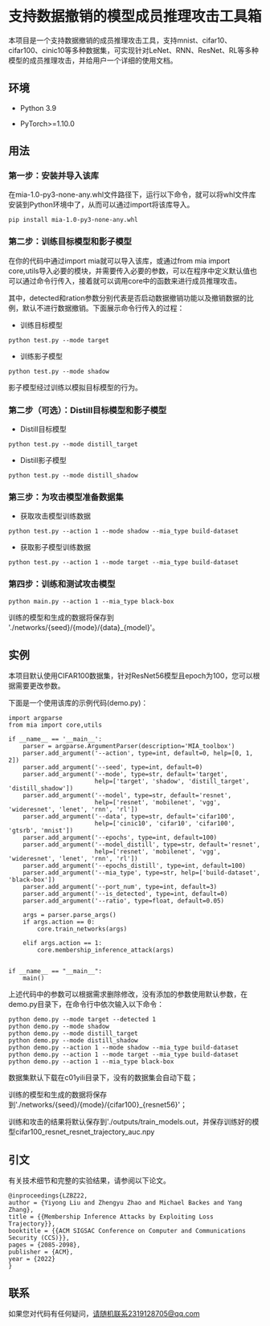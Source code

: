 # 支持数据撤销的模型成员推理攻击工具箱

本项目是一个支持数据撤销的成员推理攻击工具，支持mnist、cifar10、cifar100、cinic10等多种数据集，可实现针对LeNet、RNN、ResNet、RL等多种模型的成员推理攻击，并给用户一个详细的使用文档。
## 环境

 - Python 3.9

 - PyTorch>=1.10.0

## 用法

### 第一步：安装并导入该库

在mia-1.0-py3-none-any.whl文件路径下，运行以下命令，就可以将whl文件库安装到Python环境中了，从而可以通过import将该库导入。
```
pip install mia-1.0-py3-none-any.whl
```

### 第二步：训练目标模型和影子模型

在你的代码中通过import mia就可以导入该库，或通过from mia import core,utils导入必要的模块，并需要传入必要的参数，可以在程序中定义默认值也可以通过命令行传入，接着就可以调用core中的函数来进行成员推理攻击。

其中，detected和ration参数分别代表是否启动数据撤销功能以及撤销数据的比例，默认不进行数据撤销。下面展示命令行传入的过程：
- 训练目标模型
```
python test.py --mode target
```
- 训练影子模型
```
python test.py --mode shadow
```
影子模型经过训练以模拟目标模型的行为。

### 第二步（可选）：Distill目标模型和影子模型

- Distill目标模型
```
python test.py --mode distill_target
```
- Distill影子模型
```
python test.py --mode distill_shadow
```

### 第三步：为攻击模型准备数据集

- 获取攻击模型训练数据
```
python test.py --action 1 --mode shadow --mia_type build-dataset
```
- 获取影子模型训练数据
```
python test.py --action 1 --mode target --mia_type build-dataset
```

### 第四步：训练和测试攻击模型

```
python main.py --action 1 --mia_type black-box
```
训练的模型和生成的数据将保存到 './networks/{seed}/{mode}/{data}_{model}'。

## 实例

本项目默认使用CIFAR100数据集，针对ResNet56模型且epoch为100，您可以根据需要更改参数。

下面是一个使用该库的示例代码(demo.py)：
```
import argparse
from mia import core,utils

if __name__ == '__main__':
    parser = argparse.ArgumentParser(description='MIA_toolbox')
    parser.add_argument('--action', type=int, default=0, help=[0, 1, 2])
    parser.add_argument('--seed', type=int, default=0)
    parser.add_argument('--mode', type=str, default='target',
                        help=['target', 'shadow', 'distill_target', 'distill_shadow'])
    parser.add_argument('--model', type=str, default='resnet',
                        help=['resnet', 'mobilenet', 'vgg', 'wideresnet', 'lenet', 'rnn', 'rl'])
    parser.add_argument('--data', type=str, default='cifar100',
                        help=['cinic10', 'cifar10', 'cifar100', 'gtsrb', 'mnist'])
    parser.add_argument('--epochs', type=int, default=100)
    parser.add_argument('--model_distill', type=str, default='resnet',
                        help=['resnet', 'mobilenet', 'vgg', 'wideresnet', 'lenet', 'rnn', 'rl'])
    parser.add_argument('--epochs_distill', type=int, default=100)
    parser.add_argument('--mia_type', type=str, help=['build-dataset', 'black-box'])
    parser.add_argument('--port_num', type=int, default=3)
    parser.add_argument('--is_detected', type=int, default=0)
    parser.add_argument('--ratio', type=float, default=0.05)

    args = parser.parse_args()
    if args.action == 0:
        core.train_networks(args)

    elif args.action == 1:
        core.membership_inference_attack(args)


if __name__ == "__main__":
    main()
```
上述代码中的参数可以根据需求删除修改，没有添加的参数使用默认参数，在demo.py目录下，在命令行中依次输入以下命令：
```
python demo.py --mode target --detected 1 
python demo.py --mode shadow
python demo.py --mode distill_target
python demo.py --mode distill_shadow
python demo.py --action 1 --mode shadow --mia_type build-dataset
python demo.py --action 1 --mode target --mia_type build-dataset
python demo.py --action 1 --mia_type black-box
```
数据集默认下载在c01yili目录下，没有的数据集会自动下载；

训练的模型和生成的数据将保存到'./networks/{seed}/{mode}/{cifar100}_{resnet56}'；

训练和攻击的结果将默认保存到'./outputs/train_models.out，并保存训练好的模型cifar100_resnet_resnet_trajectory_auc.npy

## 引文

有关技术细节和完整的实验结果，请参阅以下论文。
```
@inproceedings{LZBZ22,
author = {Yiyong Liu and Zhengyu Zhao and Michael Backes and Yang Zhang},
title = {{Membership Inference Attacks by Exploiting Loss Trajectory}},
booktitle = {{ACM SIGSAC Conference on Computer and Communications Security (CCS)}},
pages = {2085-2098},
publisher = {ACM},
year = {2022}
}
```

## 联系

如果您对代码有任何疑问，请随机联系2319128705@qq.com
